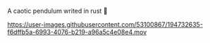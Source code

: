 A caotic pendulum writed in rust 🦀


https://user-images.githubusercontent.com/53100867/194732635-f6dffb5a-6993-4076-b219-a96a5c4e08e4.mov

